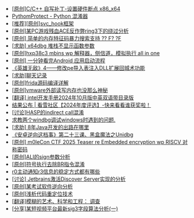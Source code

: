 + [[原创]C/C++ 自写补丁-设置硬件断点 x86_x64](https://bbs.kanxue.com/thread-283839.htm)
+ [PythomProtect - Python 混淆器](https://bbs.kanxue.com/thread-285032.htm)
+ [[推荐][原创]svc_hook框架](https://bbs.kanxue.com/thread-284713.htm)
+ [[原创]某PC游戏残血ACE反作弊ring3下的绕过分析](https://bbs.kanxue.com/thread-284667.htm)
+ [[原创] 简单的内存特征码暴力搜索支持 ?? F? ?F](https://bbs.kanxue.com/thread-284451.htm)
+ [[求助] x64dbg 堆栈不显示函数参数](https://bbs.kanxue.com/thread-285206.htm)
+ [[原创]hxp38c3 mbins  wp 解释器，侧信道，模拟执行 all in one](https://bbs.kanxue.com/thread-285205.htm)
+ [[原创] 一分钟看完Android 应用启动流程](https://bbs.kanxue.com/thread-284686.htm)
+ [《英雄无敌》4——修改pe导入表注入DLL扩展回城术功能](https://bbs.kanxue.com/thread-284644.htm)
+ [[求助]聊天记录](https://bbs.kanxue.com/thread-283703.htm)
+ [[原创]frida源码编译详解](https://bbs.kanxue.com/thread-275763.htm)
+ [[原创]vmware外部读写内存也没那么神秘](https://bbs.kanxue.com/thread-284956.htm)
+ [[翻译] intel开发手册2024年10月版中英双语带目录版](https://bbs.kanxue.com/thread-285029.htm)
+ [结果公布 | 看雪社区【2024年度评选】-快来看看谁获奖啦！](https://bbs.kanxue.com/thread-284945.htm)
+ [[讨论]HASP的indirect call混淆](https://bbs.kanxue.com/thread-285208.htm)
+ [求教两个windbg调试windows时遇到的问题.](https://bbs.kanxue.com/thread-285207.htm)
+ [[求助] 8年Java开发的出路在哪里](https://bbs.kanxue.com/thread-285107.htm)
+ [《安卓逆向这档事》第二十三课、黑盒魔法之Unidbg](https://bbs.kanxue.com/thread-285073.htm)
+ [[原创] m0leCon CTF 2025 Teaser re Embedded encryption wp RISCV 对称密码](https://bbs.kanxue.com/thread-283484.htm)
+ [[原创]ALI的sign参数分析](https://bbs.kanxue.com/thread-284292.htm)
+ [[原创]符号执行去除BR指令混淆](https://bbs.kanxue.com/thread-280737.htm)
+ [r0主动通知r3信息的稳定方式都有哪些](https://bbs.kanxue.com/thread-283652.htm)
+ [[讨论] Jetbrains激活Discover Server实现的分析](https://bbs.kanxue.com/thread-283941.htm)
+ [[原创]某考试软件逆向分析](https://bbs.kanxue.com/thread-285210.htm)
+ [[原创]浅析代码重定位技术](https://bbs.kanxue.com/thread-285117.htm)
+ [[翻译]模糊的艺术、科学和工程： 调查](https://bbs.kanxue.com/thread-285209.htm)
+ [[分享]某短视频平台最新sig3字段算法分析(一)](https://bbs.kanxue.com/thread-285211.htm)
